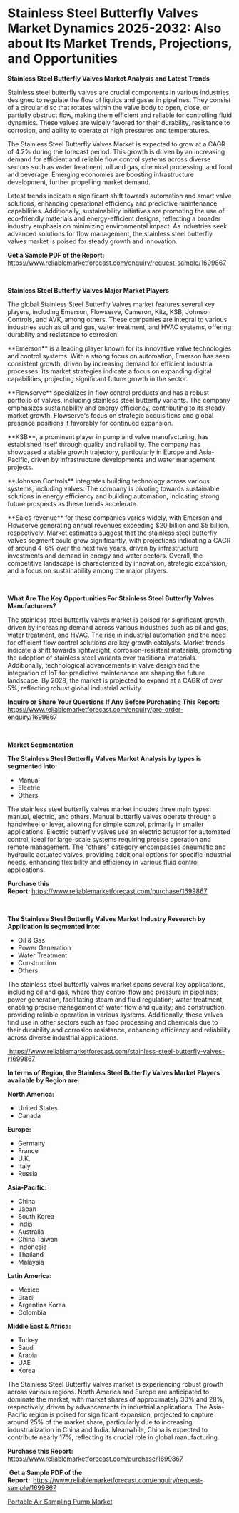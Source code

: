 <p><h1>Stainless Steel Butterfly Valves Market Dynamics 2025-2032: Also about Its Market Trends, Projections, and Opportunities</h1></p><p><strong>Stainless Steel Butterfly Valves Market Analysis and Latest Trends</strong></p>
<p><p>Stainless steel butterfly valves are crucial components in various industries, designed to regulate the flow of liquids and gases in pipelines. They consist of a circular disc that rotates within the valve body to open, close, or partially obstruct flow, making them efficient and reliable for controlling fluid dynamics. These valves are widely favored for their durability, resistance to corrosion, and ability to operate at high pressures and temperatures.</p><p>The Stainless Steel Butterfly Valves Market is expected to grow at a CAGR of 4.2% during the forecast period. This growth is driven by an increasing demand for efficient and reliable flow control systems across diverse sectors such as water treatment, oil and gas, chemical processing, and food and beverage. Emerging economies are boosting infrastructure development, further propelling market demand.</p><p>Latest trends indicate a significant shift towards automation and smart valve solutions, enhancing operational efficiency and predictive maintenance capabilities. Additionally, sustainability initiatives are promoting the use of eco-friendly materials and energy-efficient designs, reflecting a broader industry emphasis on minimizing environmental impact. As industries seek advanced solutions for flow management, the stainless steel butterfly valves market is poised for steady growth and innovation.</p></p>
<p><strong>Get a Sample PDF of the Report:&nbsp;</strong> <a href="https://www.reliablemarketforecast.com/enquiry/request-sample/1699867?utm_campaign=1110&utm_medium=2&utm_source=Github&utm_content=ia&utm_term=19022025&utm_id=stainless-steel-butterfly-valves">https://www.reliablemarketforecast.com/enquiry/request-sample/1699867</a></p>
<p>&nbsp;</p>
<p><strong>Stainless Steel Butterfly Valves Major Market Players</strong></p>
<p><p>The global Stainless Steel Butterfly Valves market features several key players, including Emerson, Flowserve, Cameron, Kitz, KSB, Johnson Controls, and AVK, among others. These companies are integral to various industries such as oil and gas, water treatment, and HVAC systems, offering durability and resistance to corrosion.</p><p>**Emerson** is a leading player known for its innovative valve technologies and control systems. With a strong focus on automation, Emerson has seen consistent growth, driven by increasing demand for efficient industrial processes. Its market strategies indicate a focus on expanding digital capabilities, projecting significant future growth in the sector.</p><p>**Flowserve** specializes in flow control products and has a robust portfolio of valves, including stainless steel butterfly variants. The company emphasizes sustainability and energy efficiency, contributing to its steady market growth. Flowserve's focus on strategic acquisitions and global presence positions it favorably for continued expansion.</p><p>**KSB**, a prominent player in pump and valve manufacturing, has established itself through quality and reliability. The company has showcased a stable growth trajectory, particularly in Europe and Asia-Pacific, driven by infrastructure developments and water management projects.</p><p>**Johnson Controls** integrates building technology across various systems, including valves. The company is pivoting towards sustainable solutions in energy efficiency and building automation, indicating strong future prospects as these trends accelerate.</p><p>**Sales revenue** for these companies varies widely, with Emerson and Flowserve generating annual revenues exceeding $20 billion and $5 billion, respectively. Market estimates suggest that the stainless steel butterfly valves segment could grow significantly, with projections indicating a CAGR of around 4-6% over the next five years, driven by infrastructure investments and demand in energy and water sectors. Overall, the competitive landscape is characterized by innovation, strategic expansion, and a focus on sustainability among the major players.</p></p>
<p>&nbsp;</p>
<p><strong>What Are The Key Opportunities For Stainless Steel Butterfly Valves Manufacturers?</strong></p>
<p><p>The stainless steel butterfly valves market is poised for significant growth, driven by increasing demand across various industries such as oil and gas, water treatment, and HVAC. The rise in industrial automation and the need for efficient flow control solutions are key growth catalysts. Market trends indicate a shift towards lightweight, corrosion-resistant materials, promoting the adoption of stainless steel variants over traditional materials. Additionally, technological advancements in valve design and the integration of IoT for predictive maintenance are shaping the future landscape. By 2028, the market is projected to expand at a CAGR of over 5%, reflecting robust global industrial activity.</p></p>
<p><strong>Inquire or Share Your Questions If Any Before Purchasing This Report:</strong> <a href="https://www.reliablemarketforecast.com/enquiry/pre-order-enquiry/1699867?utm_campaign=1110&utm_medium=2&utm_source=Github&utm_content=ia&utm_term=19022025&utm_id=stainless-steel-butterfly-valves">https://www.reliablemarketforecast.com/enquiry/pre-order-enquiry/1699867</a></p>
<p>&nbsp;</p>
<p><strong>Market Segmentation</strong></p>
<p><strong>The Stainless Steel Butterfly Valves Market Analysis by types is segmented into:</strong></p>
<p><ul><li>Manual</li><li>Electric</li><li>Others</li></ul></p>
<p><p>The stainless steel butterfly valves market includes three main types: manual, electric, and others. Manual butterfly valves operate through a handwheel or lever, allowing for simple control, primarily in smaller applications. Electric butterfly valves use an electric actuator for automated control, ideal for large-scale systems requiring precise operation and remote management. The "others" category encompasses pneumatic and hydraulic actuated valves, providing additional options for specific industrial needs, enhancing flexibility and efficiency in various fluid control applications.</p></p>
<p><strong>Purchase this Report:&nbsp;</strong><a href="https://www.reliablemarketforecast.com/purchase/1699867?utm_campaign=1110&utm_medium=2&utm_source=Github&utm_content=ia&utm_term=19022025&utm_id=stainless-steel-butterfly-valves">https://www.reliablemarketforecast.com/purchase/1699867</a></p>
<p>&nbsp;</p>
<p><strong>The Stainless Steel Butterfly Valves Market Industry Research by Application is segmented into:</strong></p>
<p><ul><li>Oil & Gas</li><li>Power Generation</li><li>Water Treatment</li><li>Construction</li><li>Others</li></ul></p>
<p><p>The stainless steel butterfly valves market spans several key applications, including oil and gas, where they control flow and pressure in pipelines; power generation, facilitating steam and fluid regulation; water treatment, enabling precise management of water flow and quality; and construction, providing reliable operation in various systems. Additionally, these valves find use in other sectors such as food processing and chemicals due to their durability and corrosion resistance, enhancing efficiency and reliability across diverse industrial applications.</p></p>
<p><a href="https://www.reliablemarketforecast.com/stainless-steel-butterfly-valves-r1699867?utm_campaign=1110&utm_medium=2&utm_source=Github&utm_content=ia&utm_term=19022025&utm_id=stainless-steel-butterfly-valves">&nbsp;https://www.reliablemarketforecast.com/stainless-steel-butterfly-valves-r1699867</a></p>
<p><strong>In terms of Region, the Stainless Steel Butterfly Valves Market Players available by Region are:</strong></p>
<p>
    <p> <strong> North America: </strong>
        <ul>
            <li>United States</li>
            <li>Canada</li>
        </ul>
        </p> 
    <p> <strong> Europe: </strong>
        <ul>
            <li>Germany</li>
            <li>France</li>
            <li>U.K.</li>
            <li>Italy</li>
            <li>Russia</li>
        </ul>
        </p> 
    <p> <strong> Asia-Pacific: </strong>
        <ul>
            <li>China</li>
            <li>Japan</li>
            <li>South Korea</li>
            <li>India</li>
            <li>Australia</li>
            <li>China Taiwan</li>
            <li>Indonesia</li>
            <li>Thailand</li>
            <li>Malaysia</li>
        </ul>
        </p> 
    <p> <strong> Latin America: </strong>
        <ul>
            <li>Mexico</li>
            <li>Brazil</li>
            <li>Argentina Korea</li>
            <li>Colombia</li>
        </ul>
        </p> 
    <p> <strong> Middle East & Africa: </strong>
        <ul>
            <li>Turkey</li>
            <li>Saudi</li>
            <li>Arabia</li>
            <li>UAE</li>
            <li>Korea</li>
        </ul>
    </p>
    </p>
<p><p>The Stainless Steel Butterfly Valves market is experiencing robust growth across various regions. North America and Europe are anticipated to dominate the market, with market shares of approximately 30% and 28%, respectively, driven by advancements in industrial applications. The Asia-Pacific region is poised for significant expansion, projected to capture around 25% of the market share, particularly due to increasing industrialization in China and India. Meanwhile, China is expected to contribute nearly 17%, reflecting its crucial role in global manufacturing.</p></p>
<p><strong>Purchase this Report: </strong><a href="https://www.reliablemarketforecast.com/purchase/1699867?utm_campaign=1110&utm_medium=2&utm_source=Github&utm_content=ia&utm_term=19022025&utm_id=stainless-steel-butterfly-valves">https://www.reliablemarketforecast.com/purchase/1699867</a></p>
<p>&nbsp;<strong>Get a Sample PDF of the Report:&nbsp;&nbsp;</strong><a href="https://www.reliablemarketforecast.com/enquiry/request-sample/1699867?utm_campaign=1110&utm_medium=2&utm_source=Github&utm_content=ia&utm_term=19022025&utm_id=stainless-steel-butterfly-valves">https://www.reliablemarketforecast.com/enquiry/request-sample/1699867</a></p>
<p><strong></strong></p>
<p><p><a href="https://github.com/WillieWoodard/Market-Research-Report-List-7/blob/main/portable-air-sampling-pump-market.md?utm_campaign=1110&utm_medium=2&utm_source=Github&utm_content=ia&utm_term=19022025&utm_id=stainless-steel-butterfly-valves">Portable Air Sampling Pump Market</a></p></p>